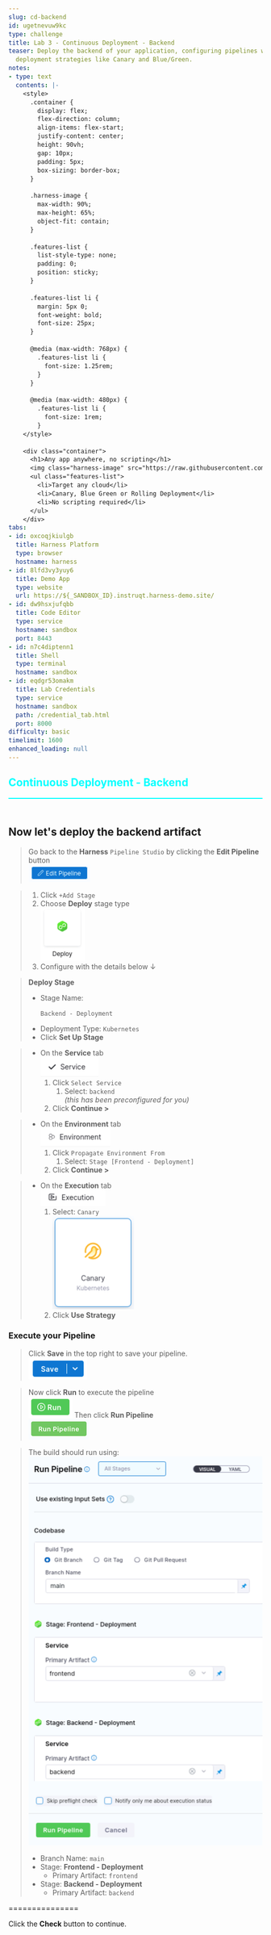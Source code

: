 ```yaml
---
slug: cd-backend
id: ugetnevuw9kc
type: challenge
title: Lab 3 - Continuous Deployment - Backend
teaser: Deploy the backend of your application, configuring pipelines with advanced
  deployment strategies like Canary and Blue/Green.
notes:
- type: text
  contents: |-
    <style>
      .container {
        display: flex;
        flex-direction: column;
        align-items: flex-start;
        justify-content: center;
        height: 90vh;
        gap: 10px;
        padding: 5px;
        box-sizing: border-box;
      }

      .harness-image {
        max-width: 90%;
        max-height: 65%;
        object-fit: contain;
      }

      .features-list {
        list-style-type: none;
        padding: 0;
        position: sticky;
      }

      .features-list li {
        margin: 5px 0;
        font-weight: bold;
        font-size: 25px;
      }

      @media (max-width: 768px) {
        .features-list li {
          font-size: 1.25rem;
        }
      }

      @media (max-width: 480px) {
        .features-list li {
          font-size: 1rem;
        }
    </style>

    <div class="container">
      <h1>Any app anywhere, no scripting</h1>
      <img class="harness-image" src="https://raw.githubusercontent.com/harness-community/field-workshops/main/assets/images/cd_deploy_anywhere_static.png">
      <ul class="features-list">
        <li>Target any cloud</li>
        <li>Canary, Blue Green or Rolling Deployment</li>
        <li>No scripting required</li>
      </ul>
    </div>
tabs:
- id: oxcoqjkiulgb
  title: Harness Platform
  type: browser
  hostname: harness
- id: 8lfd3vy3yuy6
  title: Demo App
  type: website
  url: https://${_SANDBOX_ID}.instruqt.harness-demo.site/
- id: dw9hsxjufqbb
  title: Code Editor
  type: service
  hostname: sandbox
  port: 8443
- id: n7c4diptenn1
  title: Shell
  type: terminal
  hostname: sandbox
- id: eqdgr53omakm
  title: Lab Credentials
  type: service
  hostname: sandbox
  path: /credential_tab.html
  port: 8000
difficulty: basic
timelimit: 1600
enhanced_loading: null
---
```


<style type="text/css" rel="stylesheet">
hr.cyan { background-color: cyan; color: cyan; height: 2px; margin-bottom: -10px; }
h2.cyan { color: cyan; }
</style><h2 class="cyan">Continuous Deployment - Backend</h2>
<hr class="cyan">
<br><br>

## Now let's deploy the backend artifact
> Go back to the **Harness** `Pipeline Studio` by clicking the **Edit Pipeline** button \
>    ![](https://raw.githubusercontent.com/harness-community/field-workshops/main/assets/images/pipeline_edit.png)

> 1) Click `+Add Stage`
> 1) Choose **Deploy** stage type \
>    ![](https://raw.githubusercontent.com/harness-community/field-workshops/main/assets/images/pipeline_stage_deploy.png)
> 1) Configure with the details below ↓

> **Deploy Stage**
> - Stage Name: <pre>`Backend - Deployment`</pre>
> - Deployment Type: `Kubernetes`
> - Click **Set Up Stage**

> - On the **Service** tab \
>    ![](https://raw.githubusercontent.com/harness-community/field-workshops/main/assets/images/pipeline_tab_service.png)
>    1) Click `Select Service`
>       1) Select: `backend` \
>        *(this has been preconfigured for you)*
>    1) Click **Continue >**

> - On the **Environment** tab \
>    ![](https://raw.githubusercontent.com/harness-community/field-workshops/main/assets/images/pipeline_tab_environment.png)
>    1) Click `Propagate Environment From`
>       1) Select: `Stage [Frontend - Deployment]`
>    1) Click **Continue >**

> - On the **Execution** tab \
>    ![](https://raw.githubusercontent.com/harness-community/field-workshops/main/assets/images/pipeline_tab_execution.png)
>    1) Select: `Canary` \
>       ![](https://raw.githubusercontent.com/harness-community/field-workshops/main/assets/images/deploy_canary.png)
>    1) Click **Use Strategy**

### Execute your Pipeline
> Click **Save** in the top right to save your pipeline. \
>   ![](https://raw.githubusercontent.com/harness-community/field-workshops/main/assets/images/pipeline_save.png)

> Now click **Run** to execute the pipeline \
>   ![](https://raw.githubusercontent.com/harness-community/field-workshops/main/assets/images/pipeline_run.png)
> Then click **Run Pipeline** \
>   ![](https://raw.githubusercontent.com/harness-community/field-workshops/main/se-workshop-devsecops/assets/images/pipeline_run_pipeline.png)

> The build should run using: <br>
> ![](https://raw.githubusercontent.com/harness-community/field-workshops/main/unscripted-workshop-2024/assets/images/unscripted_lab4_execution.png)
> - Branch Name: `main`
> - Stage: **Frontend - Deployment**
>   - Primary Artifact: `frontend`
> - Stage: **Backend - Deployment**
>   - Primary Artifact: `backend`

===============

Click the **Check** button to continue.
